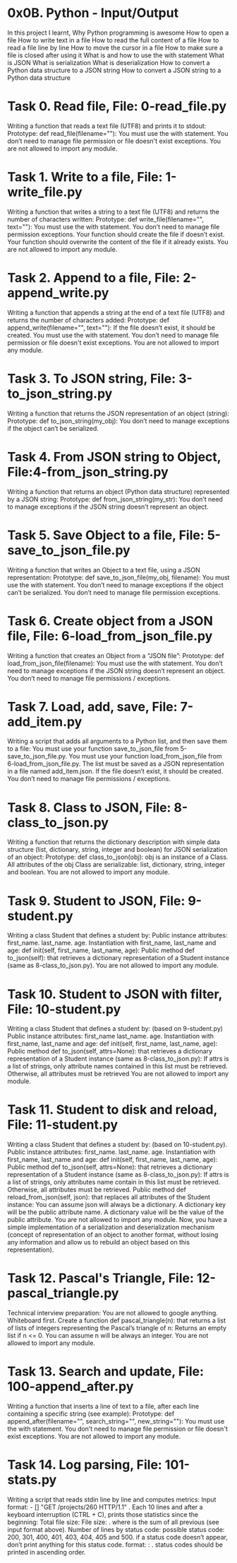 # **0x0B. Python - Input/Output**

In this project I learnt, 
Why Python programming is awesome
How to open a file
How to write text in a file
How to read the full content of a file
How to read a file line by line
How to move the cursor in a file
How to make sure a file is closed after using it
What is and how to use the with statement
What is JSON
What is serialization
What is deserialization
How to convert a Python data structure to a JSON string
How to convert a JSON string to a Python data structure

# **Task 0. Read file, File: 0-read_file.py**
Writing a function that reads a text file (UTF8) and prints it to stdout: Prototype: def read_file(filename=""): You must use the with statement. You don’t need to manage file permission or file doesn't exist exceptions. You are not allowed to import any module.

# **Task 1. Write to a file, File: 1-write_file.py**
Writing a function that writes a string to a text file (UTF8) and returns the number of characters written: Prototype: def write_file(filename="", text=""): You must use the with statement. You don’t need to manage file permission exceptions. Your function should create the file if doesn’t exist. Your function should overwrite the content of the file if it already exists. You are not allowed to import any module.

# **Task 2. Append to a file, File: 2-append_write.py**
Writing a function that appends a string at the end of a text file (UTF8) and returns the number of characters added: Prototype: def append_write(filename="", text=""): If the file doesn’t exist, it should be created. You must use the with statement. You don’t need to manage file permission or file doesn't exist exceptions. You are not allowed to import any module.

# **Task 3. To JSON string, File: 3-to_json_string.py** 
Writing a function that returns the JSON representation of an object (string): Prototype: def to_json_string(my_obj): You don’t need to manage exceptions if the object can’t be serialized.

# **Task 4. From JSON string to Object, File:4-from_json_string.py** 
Writing a function that returns an object (Python data structure) represented by a JSON string: Prototype: def from_json_string(my_str): You don’t need to manage exceptions if the JSON string doesn’t represent an object.

# **Task 5. Save Object to a file, File: 5-save_to_json_file.py**
Writing a function that writes an Object to a text file, using a JSON representation: Prototype: def save_to_json_file(my_obj, filename): You must use the with statement. You don’t need to manage exceptions if the object can’t be serialized. You don’t need to manage file permission exceptions.

# **Task 6. Create object from a JSON file, File: 6-load_from_json_file.py**
Writing a function that creates an Object from a “JSON file”: Prototype: def load_from_json_file(filename): You must use the with statement. You don’t need to manage exceptions if the JSON string doesn’t represent an object. You don’t need to manage file permissions / exceptions.

# **Task 7. Load, add, save, File: 7-add_item.py**
Writing a script that adds all arguments to a Python list, and then save them to a file: You must use your function save_to_json_file from 5-save_to_json_file.py. You must use your function load_from_json_file from 6-load_from_json_file.py. The list must be saved as a JSON representation in a file named add_item.json. If the file doesn’t exist, it should be created. You don’t need to manage file permissions / exceptions.

# **Task 8. Class to JSON, File: 8-class_to_json.py**
Writing a function that returns the dictionary description with simple data structure (list, dictionary, string, integer and boolean) for JSON serialization of an object: Prototype: def class_to_json(obj): obj is an instance of a Class. All attributes of the obj Class are serializable: list, dictionary, string, integer and boolean. You are not allowed to import any module.

# **Task 9. Student to JSON, File: 9-student.py**
Writing a class Student that defines a student by: Public instance attributes: first_name. last_name. age. Instantiation with first_name, last_name and age: def init(self, first_name, last_name, age): Public method def to_json(self): that retrieves a dictionary representation of a Student instance (same as 8-class_to_json.py). You are not allowed to import any module.

# **Task 10. Student to JSON with filter, File: 10-student.py**
Writing a class Student that defines a student by: (based on 9-student.py) Public instance attributes: first_name last_name. age. Instantiation with first_name, last_name and age: def init(self, first_name, last_name, age): Public method def to_json(self, attrs=None): that retrieves a dictionary representation of a Student instance (same as 8-class_to_json.py): If attrs is a list of strings, only attribute names contained in this list must be retrieved. Otherwise, all attributes must be retrieved You are not allowed to import any module.

# **Task 11. Student to disk and reload, File: 11-student.py**
Writing a class Student that defines a student by: (based on 10-student.py). Public instance attributes: first_name. last_name. age. Instantiation with first_name, last_name and age: def init(self, first_name, last_name, age): Public method def to_json(self, attrs=None): that retrieves a dictionary representation of a Student instance (same as 8-class_to_json.py): If attrs is a list of strings, only attributes name contain in this list must be retrieved. Otherwise, all attributes must be retrieved. Public method def reload_from_json(self, json): that replaces all attributes of the Student instance: You can assume json will always be a dictionary. A dictionary key will be the public attribute name. A dictionary value will be the value of the public attribute. You are not allowed to import any module. Now, you have a simple implementation of a serialization and deserialization mechanism (concept of representation of an object to another format, without losing any information and allow us to rebuild an object based on this representation).

# **Task 12. Pascal's Triangle, File: 12-pascal_triangle.py**
Technical interview preparation: You are not allowed to google anything. Whiteboard first. Create a function def pascal_triangle(n): that returns a list of lists of integers representing the Pascal’s triangle of n: Returns an empty list if n <= 0. You can assume n will be always an integer. You are not allowed to import any module.

# **Task 13. Search and update, File: 100-append_after.py**
Writing a function that inserts a line of text to a file, after each line containing a specific string (see example): Prototype: def append_after(filename="", search_string="", new_string=""): You must use the with statement. You don’t need to manage file permission or file doesn't exist exceptions. You are not allowed to import any module.

# **Task 14. Log parsing, File: 101-stats.py**
Writing a script that reads stdin line by line and computes metrics: Input format: - [] "GET /projects/260 HTTP/1.1" . Each 10 lines and after a keyboard interruption (CTRL + C), prints those statistics since the beginning: Total file size: File size: . where is the sum of all previous (see input format above). Number of lines by status code: possible status code: 200, 301, 400, 401, 403, 404, 405 and 500. if a status code doesn’t appear, don’t print anything for this status code. format: : . status codes should be printed in ascending order.
